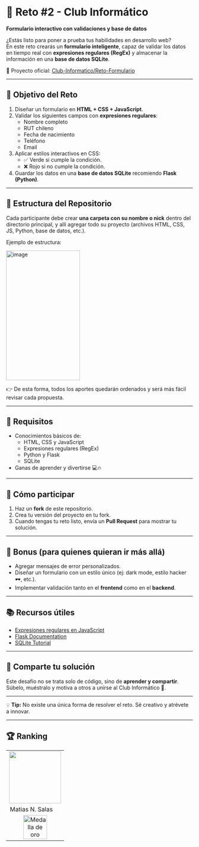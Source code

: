 # 📝 Reto #2 - Club Informático  
**Formulario interactivo con validaciones y base de datos**  

¿Estás listo para poner a prueba tus habilidades en desarrollo web?  
En este reto crearás un **formulario inteligente**, capaz de validar los datos en tiempo real con **expresiones regulares (RegEx)** y almacenar la información en una **base de datos SQLite**.  

🔗 Proyecto oficial: [Club-Informatico/Reto-Formulario](https://github.com/Club-Informatico/Reto-Formulario)

---

## 🎯 Objetivo del Reto
1. Diseñar un formulario en **HTML + CSS + JavaScript**.  
2. Validar los siguientes campos con **expresiones regulares**:  
   - Nombre completo  
   - RUT chileno  
   - Fecha de nacimiento  
   - Teléfono  
   - Email  
3. Aplicar estilos interactivos en CSS:  
   - ✅ Verde si cumple la condición.  
   - ❌ Rojo si no cumple la condición.  
4. Guardar los datos en una **base de datos SQLite** recomiendo **Flask (Python)**.  

---

## 📂 Estructura del Repositorio

Cada participante debe crear **una carpeta con su nombre o nick** dentro del directorio principal, y allí agregar todo su proyecto (archivos HTML, CSS, JS, Python, base de datos, etc.).

Ejemplo de estructura:

<img width="199" height="349" alt="image" src="https://github.com/user-attachments/assets/d6d3edd3-6009-486f-a5da-28d7c080fcf5" />

👉 De esta forma, todos los aportes quedarán ordenados y será más fácil revisar cada propuesta.  

---

## 🚀 Requisitos
- Conocimientos básicos de:
  - HTML, CSS y JavaScript  
  - Expresiones regulares (RegEx)  
  - Python y Flask  
  - SQLite  
- Ganas de aprender y divertirse 💻🔥  

---

## 🏁 Cómo participar
1. Haz un **fork** de este repositorio.  
2. Crea tu versión del proyecto en tu fork.  
3. Cuando tengas tu reto listo, envía un **Pull Request** para mostrar tu solución.  

---

## 🌟 Bonus (para quienes quieran ir más allá)
- Agregar mensajes de error personalizados.  
- Diseñar un formulario con un estilo único (ej: dark mode, estilo hacker 🕶️, etc.).  
- Implementar validación tanto en el **frontend** como en el **backend**.  

---

## 📚 Recursos útiles
- [Expresiones regulares en JavaScript](https://developer.mozilla.org/es/docs/Web/JavaScript/Guide/Regular_expressions)  
- [Flask Documentation](https://flask.palletsprojects.com/)  
- [SQLite Tutorial](https://www.sqlitetutorial.net/)  

---

## 🎉 Comparte tu solución
Este desafío no se trata solo de código, sino de **aprender y compartir**.  
Súbelo, muéstralo y motiva a otros a unirse al Club Informático 🚀.  

---

💡 **Tip:** No existe una única forma de resolver el reto. Sé creativo y atrévete a innovar.  

---

## 🏆 Ranking

<table align="center">
  <tr>
    <td align="center">
      <a href="https://mnsalas.cl">
        <img src="https://avatars.githubusercontent.com/u/42161973?v=4" width="140" />
      </a>
    </td>
  </tr>
  <tr>
    <td align="center">Matias N. Salas <img src="https://rawcdn.githack.com/twitter/twemoji/v14.0.2/assets/svg/1f1e8-1f1f1.svg" width="16" /></td>
  </tr>
  <tr>
     <td align="center">
     <img src="https://twemoji.maxcdn.com/v/latest/svg/1f947.svg" width="64" alt="Medalla de oro" />
     </td>
  </tr>
</table>
